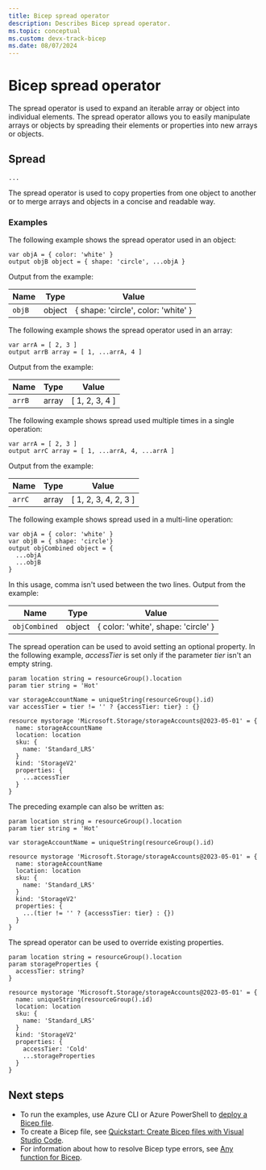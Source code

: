 ```yaml
---
title: Bicep spread operator
description: Describes Bicep spread operator.
ms.topic: conceptual
ms.custom: devx-track-bicep
ms.date: 08/07/2024
---
```


# Bicep spread operator

The spread operator is used to expand an iterable array or object into individual elements. The spread operator allows you to easily manipulate arrays or objects by spreading their elements or properties into new arrays or objects.

## Spread

`...`

The spread operator is used to copy properties from one object to another or to merge arrays and objects in a concise and readable way.

### Examples

The following example shows the spread operator used in an object: 

```bicep
var objA = { color: 'white' }
output objB object = { shape: 'circle', ...objA } 
```

Output from the example:

| Name | Type | Value |
|------|------|-------|
| `objB` | object | { shape: 'circle', color: 'white' } |

The following example shows the spread operator used in an array: 

```bicep
var arrA = [ 2, 3 ]
output arrB array = [ 1, ...arrA, 4 ] 
```

Output from the example:

| Name | Type | Value |
|------|------|-------|
| `arrB` | array | [ 1, 2, 3, 4 ] |

The following example shows spread used multiple times in a single operation:

```bicep
var arrA = [ 2, 3 ]
output arrC array = [ 1, ...arrA, 4, ...arrA ] 
```

Output from the example:

| Name | Type | Value |
|------|------|-------|
| `arrC` | array | [ 1, 2, 3, 4, 2, 3 ] |

The following example shows spread used in a multi-line operation:

```bicep
var objA = { color: 'white' }
var objB = { shape: 'circle'}
output objCombined object = { 
  ...objA 
  ...objB
} 
```

In this usage, comma isn't used between the two lines.  Output from the example:

| Name | Type | Value |
|------|------|-------|
| `objCombined` | object | { color: 'white', shape: 'circle' } |

The spread operation can be used to avoid setting an optional property. In the following example, _accessTier_ is set only if the parameter _tier_ isn't an empty string.

```bicep
param location string = resourceGroup().location
param tier string = 'Hot'

var storageAccountName = uniqueString(resourceGroup().id)
var accessTier = tier != '' ? {accessTier: tier} : {}

resource mystorage 'Microsoft.Storage/storageAccounts@2023-05-01' = {
  name: storageAccountName
  location: location
  sku: {
    name: 'Standard_LRS'
  }
  kind: 'StorageV2'
  properties: {
    ...accessTier
  } 
}
```

The preceding example can also be written as:

```bicep
param location string = resourceGroup().location
param tier string = 'Hot'

var storageAccountName = uniqueString(resourceGroup().id)

resource mystorage 'Microsoft.Storage/storageAccounts@2023-05-01' = {
  name: storageAccountName
  location: location
  sku: {
    name: 'Standard_LRS'
  }
  kind: 'StorageV2'
  properties: {
    ...(tier != '' ? {accesssTier: tier} : {})
  } 
}
```

The spread operator can be used to override existing properties. 

```bicep
param location string = resourceGroup().location
param storageProperties {
  accessTier: string?
}

resource mystorage 'Microsoft.Storage/storageAccounts@2023-05-01' = {
  name: uniqueString(resourceGroup().id)
  location: location
  sku: {
    name: 'Standard_LRS'
  }
  kind: 'StorageV2'
  properties: {
    accessTier: 'Cold'
    ...storageProperties
  }
}
```

## Next steps

- To run the examples, use Azure CLI or Azure PowerShell to [deploy a Bicep file](./quickstart-create-bicep-use-visual-studio-code.md#deploy-the-bicep-file).
- To create a Bicep file, see [Quickstart: Create Bicep files with Visual Studio Code](./quickstart-create-bicep-use-visual-studio-code.md).
- For information about how to resolve Bicep type errors, see [Any function for Bicep](./bicep-functions-any.md).

